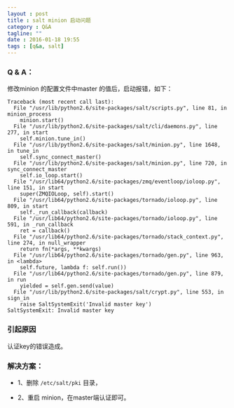 ```yaml
---
layout : post
title : salt minion 启动问题
category : Q&A
tagline: ""
date : 2016-01-18 19:55
tags : [q&a, salt]
---
```




### Q & A：

修改minion 的配置文件中master 的值后，启动报错，如下：

    Traceback (most recent call last):
      File "/usr/lib/python2.6/site-packages/salt/scripts.py", line 81, in minion_process
        minion.start()
      File "/usr/lib/python2.6/site-packages/salt/cli/daemons.py", line 277, in start
        self.minion.tune_in()
      File "/usr/lib/python2.6/site-packages/salt/minion.py", line 1648, in tune_in
        self.sync_connect_master()
      File "/usr/lib/python2.6/site-packages/salt/minion.py", line 720, in sync_connect_master
        self.io_loop.start()
      File "/usr/lib64/python2.6/site-packages/zmq/eventloop/ioloop.py", line 151, in start
        super(ZMQIOLoop, self).start()
      File "/usr/lib64/python2.6/site-packages/tornado/ioloop.py", line 809, in start
        self._run_callback(callback)
      File "/usr/lib64/python2.6/site-packages/tornado/ioloop.py", line 591, in _run_callback
        ret = callback()
      File "/usr/lib64/python2.6/site-packages/tornado/stack_context.py", line 274, in null_wrapper
        return fn(*args, **kwargs)
      File "/usr/lib64/python2.6/site-packages/tornado/gen.py", line 963, in <lambda>
        self.future, lambda f: self.run())
      File "/usr/lib64/python2.6/site-packages/tornado/gen.py", line 879, in run
        yielded = self.gen.send(value)
      File "/usr/lib/python2.6/site-packages/salt/crypt.py", line 553, in sign_in
        raise SaltSystemExit('Invalid master key')
    SaltSystemExit: Invalid master key



### 引起原因

认证key的错误造成。

### 解决方案：

- 1、删除 `/etc/salt/pki` 目录，

- 2、重启 minion，在master端认证即可。





